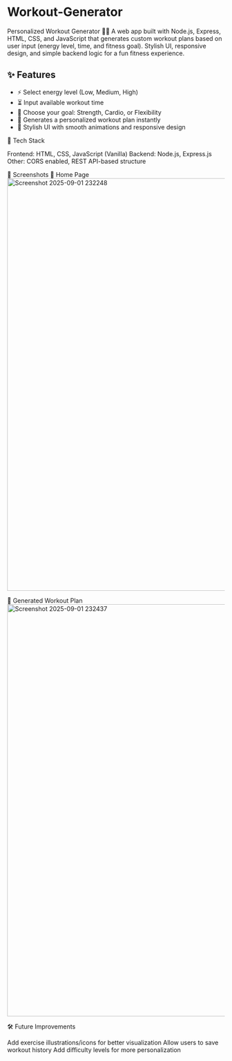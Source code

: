 # Workout-Generator
Personalized Workout Generator 🏋️‍♂️
A web app built with Node.js, Express, HTML, CSS, and JavaScript that generates custom workout plans based on user input (energy level, time, and fitness goal). Stylish UI, responsive design, and simple backend logic for a fun fitness experience.


## ✨ Features  
- ⚡ Select energy level (Low, Medium, High)  
- ⏳ Input available workout time  
- 🎯 Choose your goal: Strength, Cardio, or Flexibility  
- 💪 Generates a personalized workout plan instantly  
- 🎨 Stylish UI with smooth animations and responsive design  



🚀 Tech Stack

Frontend: HTML, CSS, JavaScript (Vanilla)
Backend: Node.js, Express.js
Other: CORS enabled, REST API-based structure


📸 Screenshots
🔹 Home Page
<img width="1902" height="955" alt="Screenshot 2025-09-01 232248" src="https://github.com/user-attachments/assets/4315c40e-f41a-41c5-9843-f71d58cfd995" />

🔹 Generated Workout Plan
<img width="1906" height="954" alt="Screenshot 2025-09-01 232437" src="https://github.com/user-attachments/assets/9676abd1-bdc8-4eb4-904d-c8067c5c6b1f" />


🛠️ Future Improvements

Add exercise illustrations/icons for better visualization
Allow users to save workout history
Add difficulty levels for more personalization


